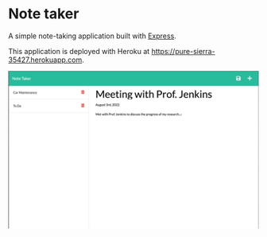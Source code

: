 # Note taker

A simple note-taking application built with [Express](https://expressjs.com).

This application is deployed with Heroku at https://pure-sierra-35427.herokuapp.com.

![screenshot of note taker](./screenshot.png)